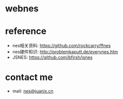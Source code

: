 # webnes

# reference
* nes相关资料: https://github.com/rockcarry/ffnes
* nes硬件知识: http://problemkaputt.de/everynes.htm
* JSNES: https://github.com/bfirsh/jsnes

# contact me
* mail: nes@juanix.cn